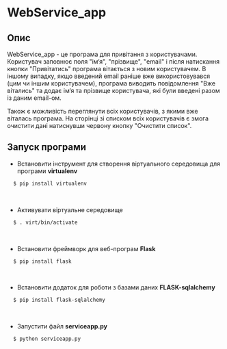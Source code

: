 # WebService_app

## Опис

WebService_app - це програма для привітання з користувачами.
Користувач заповнює поля "ім‘я", "прізвище", "email" і після натискання кнопки "Привітатись" програма вітається з новим користувачем.
В іншому випадку, якщо введений email раніше вже використовувався (цим чи іншим користувачем), програма виводить повідомлення "Вже вітались" та додає ім‘я та прізвище користувача, які були введені разом із даним email-ом.

Також є можливість переглянути всіх користувачів, з якими вже віталась програма. На сторінці зі списком всіх користувачів є змога очистити дані натиснувши червону кнопку "Очистити список".


## Запуск програми

- Встановити інструмент для створення віртуального середовища для програми <b>virtualenv</b>
```sh
  $ pip install virtualenv
```
<br>

- Активувати віртуальне середовище
```sh
  $ . virt/bin/activate
```
<br>

- Встановити фреймворк для веб-програм <b>Flask</b>
```sh
  $ pip install flask
```
<br>

- Встановити додаток для роботи з базами даних <b>FLASK-sqlalchemy</b>
```sh
  $ pip install flask-sqlalchemy
```
<br> 
  
- Запустити файл <b>serviceapp.py</b>
```sh
  $ python serviceapp.py
  ```
<br>
